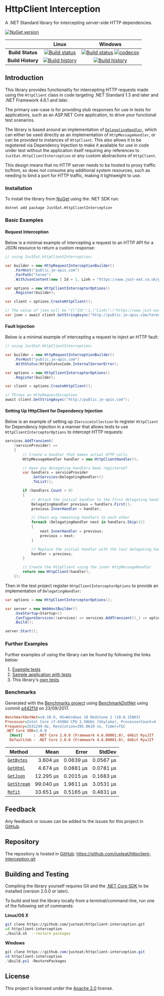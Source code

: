 # HttpClient Interception

A .NET Standard library for intercepting server-side HTTP dependencies.

[![NuGet version](https://buildstats.info/nuget/JustEat.HttpClientInterception?includePreReleases=false)](http://www.nuget.org/packages/JustEat.HttpClientInterception/)

| | Linux | Windows |
|:-:|:-:|:-:|
| **Build Status** | [![Build status](https://img.shields.io/travis/justeat/httpclient-interception/master.svg)](https://travis-ci.org/justeat/httpclient-interception) | [![Build status](https://img.shields.io/appveyor/ci/justeattech/httpclient-interception/master.svg)](https://ci.appveyor.com/project/justeattech/httpclient-interception) [![codecov](https://codecov.io/gh/justeat/httpclient-interception/branch/master/graph/badge.svg)](https://codecov.io/gh/justeat/httpclient-interception) |
| **Build History** | [![Build history](https://buildstats.info/travisci/chart/justeat/httpclient-interception?branch=master&includeBuildsFromPullRequest=false)](https://travis-ci.org/justeat/httpclient-interception) |  [![Build history](https://buildstats.info/appveyor/chart/justeattech/httpclient-interception?branch=master&includeBuildsFromPullRequest=false)](https://ci.appveyor.com/project/justeattech/httpclient-interception) |

## Introduction

This library provides functionality for intercepting HTTP requests made using the `HttpClient` class in code targeting .NET Standard  1.3 and later and .NET Framework 4.6.1 and later.

The primary use-case is for providing stub responses for use in tests for applications, such as an ASP.NET Core application, to drive your functional test scenarios.

The library is based around an implementation of [`DelegatingHandler`](https://docs.microsoft.com/en-us/dotnet/api/system.net.http.delegatinghandler "DelegatingHandler documentation"), which can either be used directly as an implementation of `HttpMessageHandler`, or can be provided to instances of `HttpClient`. This also allows it to be registered via Dependency Injection to make it available for use in code under test without the application itself requiring any references to `JustEat.HttpClientInterception` or any custom abstractions of `HttpClient`.

This design means that no HTTP server needs to be hosted to proxy traffic to/from, so does not consume any additional system resources, such as needing to bind a port for HTTP traffic, making it lightweight to use.

### Installation

To install the library from [NuGet](https://www.nuget.org/packages/JustEat.HttpClientInterception/ "JustEat.HttpClientInterception on NuGet.org") using the .NET SDK run:

```
dotnet add package JustEat.HttpClientInterception
```

### Basic Examples

#### Request Interception

Below is a minimal example of intercepting a request to an HTTP API for a JSON resource to return a custom response:

```csharp
// using JustEat.HttpClientInterception;

var builder = new HttpRequestInterceptionBuilder()
    .ForHost("public.je-apis.com")
    .ForPath("terms")
    .WithJsonContent(new { Id = 1, Link = "https://www.just-eat.co.uk/privacy-policy" });

var options = new HttpClientInterceptorOptions()
    .Register(builder);

var client = options.CreateHttpClient();

// The value of json will be "{\"Id\":1,\"Link\":\"https://www.just-eat.co.uk/privacy-policy\"}"
var json = await client.GetStringAsync("http://public.je-apis.com/terms");
```

#### Fault Injection

Below is a minimal example of intercepting a request to inject an HTTP fault:

```csharp
// using JustEat.HttpClientInterception;

var builder = new HttpRequestInterceptionBuilder()
    .ForHost("public.je-apis.com")
    .WithStatus(HttpStatusCode.InternalServerError);

var options = new HttpClientInterceptorOptions()
    .Register(builder);

var client = options.CreateHttpClient();

// Throws an HttpRequestException
await client.GetStringAsync("http://public.je-apis.com");
```

#### Setting Up HttpClient for Dependency Injection

Below is an example of setting up `IServiceCollection` to register `HttpClient` for Dependency Injection in a manner that allows tests to use `HttpClientInterceptorOptions` to intercept HTTP requests:

```csharp
services.AddTransient(
    (serviceProvider) =>
    {
        // Create a handler that makes actual HTTP calls
        HttpMessageHandler handler = new HttpClientHandler();

        // Have any delegating handlers been registered?
        var handlers = serviceProvider
            .GetServices<DelegatingHandler>()
            .ToList();

        if (handlers.Count > 0)
        {
            // Attach the initial handler to the first delegating handler
            DelegatingHandler previous = handlers.First();
            previous.InnerHandler = handler;

            // Chain any remaining handlers to each other
            foreach (DelegatingHandler next in handlers.Skip(1))
            {
                next.InnerHandler = previous;
                previous = next;
            }

            // Replace the initial handler with the last delegating handler
            handler = previous;
        }

        // Create the HttpClient using the inner HttpMessageHandler
        return new HttpClient(handler);
    });
```

Then in the test project register `HttpClientInterceptorOptions` to provide an implementation of `DelegatingHandler`:

```csharp
var options = new HttpClientInterceptorOptions();

var server = new WebHostBuilder()
    .UseStartup<Startup>()
    .ConfigureServices((services) => services.AddTransient((_) => options.CreateHttpMessageHandler()))
    .Build();

server.Start();
```

### Further Examples

Further examples of using the library can be found by following the links below:

  1. [Example tests](https://github.com/justeat/httpclient-interception/blob/master/tests/HttpClientInterception.Tests/Examples.cs "Sample tests using JustEat.HttpClientInterception")
  1. [Sample application with tests](https://github.com/justeat/httpclient-interception/blob/master/samples/README.md "Sample application that uses JustEat.HttpClientInterception")
  1. This library's [own tests](https://github.com/justeat/httpclient-interception/blob/master/tests/HttpClientInterception.Tests/HttpClientInterceptorOptionsTests.cs "Tests for JustEat.HttpClientInterception itself")

### Benchmarks

Generated with the [Benchmarks project](https://github.com/justeat/httpclient-interception/blob/master/tests/HttpClientInterception.Benchmarks/InterceptionBenchmarks.cs "JustEat.HttpClientInterception benchmark code") using [BenchmarkDotNet](https://github.com/dotnet/BenchmarkDotNet "BenchmarkDotNet on GitHub.com") using commit [a442f1d](https://github.com/justeat/httpclient-interception/commit/a442f1d72701bedd5920be23561c1e12a05fb43f "Benchmark commit") on 23/09/2017.

``` ini
BenchmarkDotNet=v0.10.9, OS=Windows 10 Redstone 2 (10.0.15063)
Processor=Intel Core i7-6500U CPU 2.50GHz (Skylake), ProcessorCount=4
Frequency=2531249 Hz, Resolution=395.0619 ns, Timer=TSC
.NET Core SDK=2.0.0
  [Host]     : .NET Core 2.0.0 (Framework 4.6.00001.0), 64bit RyuJIT
  DefaultJob : .NET Core 2.0.0 (Framework 4.6.00001.0), 64bit RyuJIT
```

 |    Method |      Mean |     Error |    StdDev |
 |---------- |----------:|----------:|----------:|
 | [`GetBytes`](https://github.com/justeat/httpclient-interception/blob/a442f1d72701bedd5920be23561c1e12a05fb43f/tests/HttpClientInterception.Benchmarks/InterceptionBenchmarks.cs#L61-L65 "Benchmark using a byte array") |  3.604 μs | 0.0639 μs | 0.0567 μs |
 | [`GetHtml`](https://github.com/justeat/httpclient-interception/blob/a442f1d72701bedd5920be23561c1e12a05fb43f/tests/HttpClientInterception.Benchmarks/InterceptionBenchmarks.cs#L67-L71 "Benchmark using HTML") |  4.674 μs | 0.0881 μs | 0.0781 μs |
 | [`GetJson`](https://github.com/justeat/httpclient-interception/blob/a442f1d72701bedd5920be23561c1e12a05fb43f/tests/HttpClientInterception.Benchmarks/InterceptionBenchmarks.cs#L73-L78 "Benchmark using JSON") | 12.295 μs | 0.2015 μs | 0.1683 μs |
 | [`GetStream`](https://github.com/justeat/httpclient-interception/blob/a442f1d72701bedd5920be23561c1e12a05fb43f/tests/HttpClientInterception.Benchmarks/InterceptionBenchmarks.cs#L80-L86 "Benchmark using a stream") | 99.040 μs | 1.9611 μs | 3.0531 μs |
 | [`Refit`](https://github.com/justeat/httpclient-interception/blob/a442f1d72701bedd5920be23561c1e12a05fb43f/tests/HttpClientInterception.Benchmarks/InterceptionBenchmarks.cs#L88-L92 "Benchmark using Refit") | 33.651 μs | 0.5165 μs | 0.4831 μs |

## Feedback

Any feedback or issues can be added to the issues for this project in [GitHub](https://github.com/justeat/httpclient-interception/issues "This project's issues on GitHub.com").

## Repository

The repository is hosted in [GitHub](https://github.com/justeat/httpclient-interception "This project on GitHub.com"): https://github.com/justeat/httpclient-interception.git

## Building and Testing

Compiling the library yourself requires Git and the [.NET Core SDK](https://www.microsoft.com/net/download/core "Download the .NET Core SDK") to be installed (version 2.0.0 or later).

To build and test the library locally from a terminal/command-line, run one of the following set of commands:

**Linux/OS X**

```sh
git clone https://github.com/justeat/httpclient-interception.git
cd httpclient-interception
./build.sh  --restore-packages
```

**Windows**

```powershell
git clone https://github.com/justeat/httpclient-interception.git
cd httpclient-interception
.\Build.ps1 -RestorePackages
```

## License

This project is licensed under the [Apache 2.0](http://www.apache.org/licenses/LICENSE-2.0.html "The Apache 2.0 license") license.
